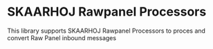 # SKAARHOJ Rawpanel Processors

This library supports SKAARHOJ Rawpanel Processors to proces and convert Raw Panel inbound messages 
